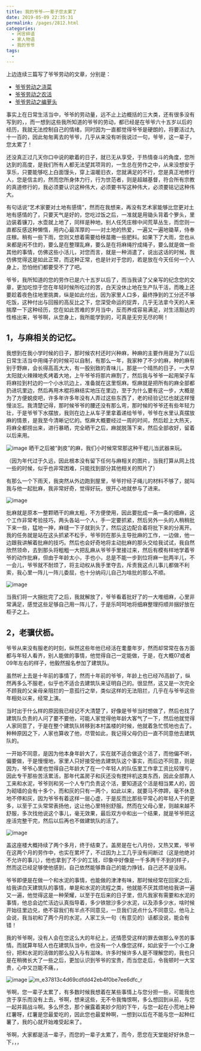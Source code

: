 ```yaml
---
title: 我的爷爷–一辈子您太累了
date: 2019-05-09 22:35:31
permalink: /pages/2812.html
categories:
  - 闲言碎语
  - 家人物语
  - 我的爷爷
tags:
  - 
---
```


上边连续三篇写了爷爷劳动的文章，分别是：

- [爷爷劳动之浇菜](https://wiki.eryajf.net/pages/2552.html)
- [爷爷劳动之农活](https://wiki.eryajf.net/pages/2607.html)
- [爷爷劳动之编萝头](https://wiki.eryajf.net/pages/2773.html)

事实上在日常生活当中，爷爷的劳动量，远不止上边概括的三大类，还有很多没有写到的，，而一想到这些我所知道的爷爷的劳动，都已经是在爷爷六十五岁以后的经历，我就无法控制自己的情绪，同时因为一直都觉得爷爷是硬朗的，将要活过九十一百的，因此匆匆离去的爷爷，几乎从来没有听我说过一句，爷爷，这一辈子，您太累了！

还没真正过几天你口中说的歇着的日子，就已无从享受，于热情奋斗的角度，您所达到的高度，是我们所有人都无法望其项背的，一生总在劳作之中，从来没想安于享乐，只要能够吃上白面馒头，穿上温暖旧衣，您就满足的不行，您是真正地修行人，您是信主的，然而您所身体力行，行为世范者，则是超越基督，符合所有宗教的真道修行的，我必须要认识这种伟大，必须要书写这种伟大，必须要铭记这种伟大。

有句话说“艺术家要对土地有感情”，然而在我想来，再没有艺术家能够比您更对土地有感情的了，只要天气是好的，您吃过饭之后，一准就是用锄头背着个箩头，里边装着镰刀，水壶就上地了，同样是种地，别人任凭庄稼中间荒草丛生，而您则一直都反感这种懒惰，用内心最浑厚的——对土地的热爱，一遍又一遍地锄草，侍奉庄稼。稍有一些下雨，您则又想着需要给秧苗撒一些肥料。如果下了大雨，您也从来都是闲不住的，要么是在整理乱麻，要么是在将麻绳拧成绳子，要么就是做一些其他的事情，仿佛这些小活儿，对您而言，就是一种消遣了，说出这话的时候，我仿佛觉得这是如此正常，而这种正常，也是针对于您的，若是放在今天任何一个人身上，恐怕他们都要受不了了吧。

爷爷，我所知道的您的劳作已是六十五岁以后了，而当我读了父亲写的纪念您的文章，更加吃惊于您在年轻时候所吃过的苦，白天没休止地在生产队干活，而晚上还要趁着夜色往地里挑粪，纵是如此付出，因为家里人口多，最终挣到的工分还不够吃饭，这种付出与回报的高反比之下，您深受命运的捉弄，几乎无法拿今天的人来揣摩一下这种经历，您在如此苦难的岁月当中，反而养成容易满足，对生活豁达的性格出来，爷爷啊，从您身上，我所能学到的，可真是无穷无尽的啊！

## 1，与麻相关的记忆。

我想到在我小学时候的日子，那时候农村还时兴种麻，种麻的主要作用是为了以后日常生活当中用绳子的时候可以自制，有那么一年，我家种了不少的麻，种的麻有别于野麻，会长得高高大大，有一股别致的青味儿，那是一个晴热的日子，一大早太阳就火辣辣地炙烤着大地，上午爷爷将那片麻割了，然后我与爷爷一起用架子车将麻拉到村边的一个小水坑边上，准备就在这里怄麻。怄麻就是把所有的麻全部都扔进坑里边，然后再用木棍将麻结实地压在里边，至于为什么要有这一步，大概是为了方便蜕皮吧，许多年许多年没有人弄过这些东西了，老的经验记忆也就这样慢慢淡忘。我清楚记得，那时候爷爷的腰还没有那么弯，那时候的爷爷还有些年轻力壮，于是爷爷下水摆放，我则在边上从车子里拿着递给爷爷，爷爷在水里认真摆放麻的情景，是我至今清晰记忆的。怄麻大概要经过一周的时间，然后趁上大热天，将麻全都捞出来，进行暴晒，完全晒干之后，麻就脱落下来，然后全部收好，留着以后来用。

![image](http://t.eryajf.net/imgs/2021/09/d7dd59e0dce31da0.jpg)
晒干之后被“剥皮”的麻，我们小时候常常那这种干棍儿当武器来玩。

（因为年代过于久远，因此根本没有留下任何与麻相关的图片，当我打算从网上找一些的时候，似乎也非常困难，只能找到部分其他相关的照片了）

有那么一个下雨天，我突然从外边跑到屋里，爷爷拧经子绳儿的材料不够了，就叫我与他一起批麻，我非常好奇，觉得好玩，很开心地就参与了进来。

![image](http://t.eryajf.net/imgs/2021/09/6bc99e0686f25703.jpg)

批麻就是原本一整颗晒干的麻太粗，不方便使用，因此要批成一条一条的细麻，这个工作非常考验技巧，两头各站一个人，手一定要抓紧，然后另外一头的人稍稍批下来一些，猛地一抻，麻缝一下子就到头了，然后这边配合着将批下来的分离开。我的任务就是站在这头抓紧不松手，爷爷则在那头主导批麻的工作，一边做，他一边跟我讲解着批麻的技巧。然后也会好奇地将主动批麻的那头交给我试试，我自然欣然领命，去到那头将粗粗一大把乱麻从爷爷手里接过来，然后有模有样地学着爷爷的动作批麻，但由于年龄太小，手也小，总是不能一步到位将麻一批两半儿，不一会儿，爷爷就不耐烦了，将主动权从我手里夺去，斥责我这点儿事儿都做不利索，我心里一阵儿一阵儿委屈，也十分纳闷儿自己为啥批的那么不顺。

![image](http://t.eryajf.net/imgs/2021/09/9c53507788f494e7.jpg)

当我们将一大捆批完了之后，我就解放了，爷爷看着批好了的一大堆细麻，心里非常满足，感觉这些足够自己用一阵儿了，于是乐呵呵地将细麻整理捋顺并捆好放在柜子之上。

## 2，老骥伏枥。

爷爷从来没有服老的时刻，纵然这些年他已经活在耄耋年岁，然而却常常在各方面都与年轻人看齐，别人能做的事情，他觉得自己一定能做，于是，在大概07或者09年左右的样子，他毅然报名参加了建筑队。

虽然听上去是十年前的事情了，然而十年前的爷爷，年龄上也已经76高龄了，纵然再多么不服老，似乎也不适合去建筑队来证明自己的。很显然，这又是一次完全不顾我的父亲母亲阻拦的一意孤行之举，类似这样的无法阻拦，几乎在与爷爷这些年相处以来，经常上演。

当时出于什么样的原因我已经记不大清楚了，好像是爷爷当时想做了，然后也找了建筑队负责的人问了要不要他，可能人家觉得他年龄大客气了一下，然后他就觉得人家同意了，于是在整个建筑队转移到本村盖楼的时候，他就着急忙慌地也去了。种种原因之下，人家也算收了他，尽管如此，我记得父母仍旧一直不同意他去建筑队的。

一开始不同意，是因为他本身年龄大了，实在就不适合做这个活了，而他偏不听，偏要做，于是慢慢地，家里人只好接受他去建筑队这个事实，而后边不同意，则是因为，爷爷心里也觉得自己年龄大了在一个年轻人的队伍里工作拿工资比较理亏，因此专干那些苦活累活，那年代盖房子和灰还没有搅拌机这类东西，因此全部靠人工来和水泥，爷爷则和另一个人专门负责这个活，要知道这个活是相当累人的，因为砌墙的会有十多个，而和灰的只有一两个，如此以来，就要马不停蹄，毫不休息地不停和灰，因为爷爷有着这样一层心虚，于是反而比那些平常心的年轻人干的更多，以至于工头常常表扬他，这让他心里特别舒服。然而在父母心里，则越来越不舒服，多次找他说这个事儿，毫无效果，最后双方中和出一个结果，就是爷爷把这座活完整干完，然后以后再也不做建筑队的活了。

![image](http://t.eryajf.net/imgs/2021/09/b9685f4b97f05d2c.jpg)

盖这座楼大概持续了两个多月，终于结束了。盖房是在七八月份，又热又累，爷爷在这两个月的劳作中，也实在累坏了，不过因为上工几乎没有间断过（这是他绝对不允许的事儿），他也拿到了不少的工钱，印象中好像是一千多两千不到的样子，然而这已经足够使他感到，自己依然能够靠自己的能力挣钱，自己还不是没用。

爷爷即便是在做一个和水泥的事情，也能做的津津有味，那时候经常在回家之后，给我讲白天建筑队的事情，单是和水泥的流程之类，他就能不厌其烦地给我讲一遍又一遍，他觉得这是一种荣耀，以至于在后来的日子里，但凡我家有需要和水泥的事情，他总会边忙活边认真指导着，多少铁锨沙多少水泥，以及添多少水，啥时候开始往里边兑，绝不容我们有半点不同意见，一旦我们说点什么不同意见，他马上会说，我当初和了两个月的水泥，人家工头一句（有意见的）话都没说，能会有错！

我的爷爷啊，没有人会在您这么大的年纪上，还情愿受这样的罪去做那么辛苦的事情。而就算年轻人也在建筑队当中，也没有一个人像您这样，如此安于一个小工身份，把和水泥的活做的那么投入与有滋味。许多时候许多人是不理解您的，我也只是在稍微长大了一些之后，更加认识到爷爷的宝贵，而当您走后，令我顿时一大宝贵，心中又岂能不痛，，

![image](http://t.eryajf.net/imgs/2021/09/dd7cb12a94015df2.jpg)
![m_e37813c4d69cdfdd42eb4f0be7ee6dfc_r](http://t.eryajf.net/imgs/2021/09/347ef155a0cb55f9.jpg)

爷啊，您一辈子太累了，有多数时候我想着在某些事情上与您分担一些，可能我也贪于享乐而没有上去，爷啊，想来这些，无不令我悔恨啊，多么想回到从前，与您一起并肩战斗啊。多么怀念，那个展露着美妙夕阳的下午，与您一起在小荒地上种红薯呀，红薯是您最爱吃的，因此您也最爱种啊，一想到以后在不能与您一起种红薯了，我的心就开始难受起来了。

爷啊，大家都是活一辈子，而您的一辈子太累了，而今，愿您在天堂能好好休息一下，，，
